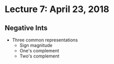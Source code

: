 # Lecture 7: April 23, 2018
## Negative Ints
* Three common representations
  * Sign magnitude
  * One's complement
  * Two's complement
